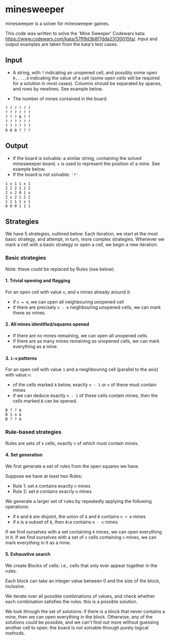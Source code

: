 # minesweeper

minesweeper is a solver for minesweeper games.

This code was written to solve the 'Mine Sweeper' Codewars kata: https://www.codewars.com/kata/57ff9d3b8f7dda23130015fa/. Input and output examples are taken from the kata's test cases.

## Input

* A string, with `?` indicating an unopened cell, and possibly some open `0,...,8` indicating the value of a cell (some open cells will be required for a solution in most cases). Columns should be separated by spaces, and rows by newlines. See example below.

* The number of mines contained in the board.

```
? ? ? ? ? ?
? ? ? ? ? ?
? ? ? 0 ? ?
? ? ? ? ? ?
? ? ? ? ? ?
0 0 0 ? ? ?
```

## Output

* If the board is solvable: a similar string, containing the solved minesweeper board. `x` is used to represent the position of a mine. See example below.
* If the board is not solvable: `'?'`.

```
1 x 1 1 x 1
2 2 2 1 2 2
2 x 2 0 1 x
2 x 2 1 2 2
1 1 1 1 x 1
0 0 0 1 1 1
```

## Strategies

We have 5 strategies, outlined below. Each iteration, we start at the most basic strategy, and attempt, in turn, more complex strategies. Whenever we mark a cell with a basic strategy or open a cell, we begin a new iteration.

### Basic strategies

Note: these could be replaced by Rules (see below).

#### 1. Trivial opening and flagging

For an open cell with value `n`, and `m` mines already around it:
* if `n = m`, we can open all neighbouring unopened cell
* if there are precisely `n - m` neighbouring unopened cells, we can mark these as mines.

#### 2. All mines identified/squares opened

* If there are no mines remaining, we can open all unopened cells.
* If there are as many mines remaining as unopened cells, we can mark everything as a mine.

#### 3. `1-n` patterns

For an open cell with value `1` and a neighbouring cell (parallel to the axis) with value `n`:
* of the cells marked `A` below, exactly `n - 1` or `n` of these must contain mines
* if we can deduce exactly `n - 1` of these cells contain mines, then the cells marked `B` can be opened.

```
B ? ? A
B 1 n A
B ? ? A
```

### Rule-based strategies

Rules are sets of `k` cells, exactly `n` of which must contain mines.

#### 4. Set generation

We first generate a set of rules from the open squares we have.

Suppose we have at least two Rules:
* Rule 1: set `A` contains exactly `n` mines
* Rule 2: set `B` contains exacrly `m` mines

We generate a larger set of rules by repeatedly applying the following operations:
* if `A` and `B` are disjoint, the union of `A` and `B` contains `n + m` mines
* if `A` is a subset of `B`, then `B\A` contains `m - n` mines.

If we find ourselves with a set containing `0` mines, we can open everything in it.
If we find ourselves with a set of `n` cells containing `n` mines, we can mark everything in it as a mine.

#### 5. Exhaustive search

We create Blocks of cells: i.e., cells that only ever appear together in the rules.

Each block can take an integer value between 0 and the size of the block, inclusive.

We iterate over all possible combinations of values, and check whether each combination satisfies the rules: this is a possible solution.

We look through the set of solutions: if there is a block that never contains a mine, then we can open everything in the block. Otherwise, any of the solutions could be possible, and we can't find out more without guessing another cell to open: the board is not solvable through purely logical methods.

